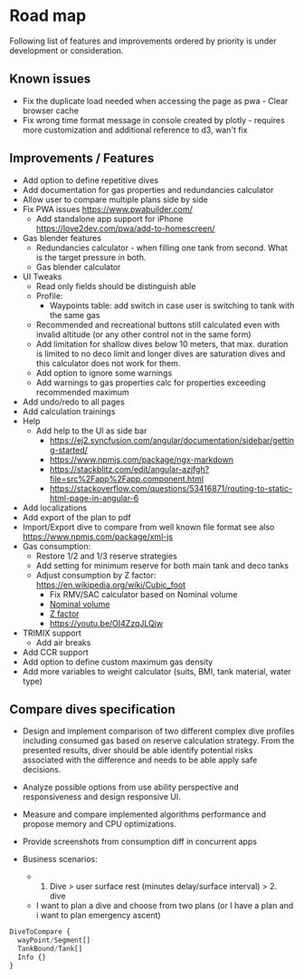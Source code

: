 # Road map

Following list of features and improvements ordered by priority is under development or consideration.

## Known issues

* Fix the duplicate load needed when accessing the page as pwa - Clear browser cache
* Fix wrong time format message in console created by plotly - requires more customization and additional reference to d3, wan't fix

## Improvements / Features

* Add option to define repetitive dives
* Add documentation for gas properties and redundancies calculator
* Allow user to compare multiple plans side by side
* Fix PWA issues https://www.pwabuilder.com/
  * Add standalone app support for iPhone https://love2dev.com/pwa/add-to-homescreen/
* Gas blender features
  * Redundancies calculator - when filling one tank from second. What is the target pressure in both.
  * Gas blender calculator
* UI Tweaks
  * Read only fields should be distinguish able
  * Profile:
    * Waypoints table: add switch in case user is switching to tank with the same gas
  * Recommended and recreational buttons still calculated even with invalid altitude (or any other control not in the same form)
  * Add limitation for shallow dives below 10 meters, that max. duration is limited to no deco limit and longer dives are saturation dives and this calculator does not work for them.
  * Add option to ignore some warnings
  * Add warnings to gas properties calc for properties exceeding recommended maximum
* Add undo/redo to all pages
* Add calculation trainings
* Help
  * Add help to the UI as side bar
    * <https://ej2.syncfusion.com/angular/documentation/sidebar/getting-started/>
    * <https://www.npmjs.com/package/ngx-markdown>
    * <https://stackblitz.com/edit/angular-azjfgh?file=src%2Fapp%2Fapp.component.html>
    * <https://stackoverflow.com/questions/53416871/routing-to-static-html-page-in-angular-6>
* Add localizations
* Add export of the plan to pdf
* Import/Export dive to compare from well known file format see also <https://www.npmjs.com/package/xml-js>
* Gas consumption:
  * Restore 1/2 and 1/3 reserve strategies
  * Add setting for minimum reserve for both main tank and deco tanks
  * Adjust consumption by Z factor: <https://en.wikipedia.org/wiki/Cubic_foot>
    * Fix RMV/SAC calculator based on Nominal volume
    * [Nominal volume](https://en.wikipedia.org/wiki/Diving_cylinder#Nominal_volume_of_gas_stored)
    * [Z factor](https://www.divegearexpress.com/library/articles/calculating-scuba-cylinder-capacities)
    * <https://youtu.be/OI4ZzqJLQjw>
* TRIMIX support
  * Add air breaks
* Add CCR support
* Add option to define custom maximum gas density
* Add more variables to weight calculator (suits, BMI, tank material, water type)

## Compare dives specification

* Design and implement comparison of two different complex dive profiles including consumed gas based on reserve calculation strategy. From the presented results, diver should be able identify potential risks associated with the difference and needs to be able apply safe decisions.
* Analyze possible options from use ability perspective and responsiveness and design responsive UI.
* Measure and compare implemented algorithms performance and propose memory and CPU optimizations.
* Provide screenshots from consumption diff in concurrent apps

* Business scenarios:
  * 1. Dive > user surface rest (minutes delay/surface interval) > 2. dive
  * I want to plan a dive and choose from two plans
    (or I have a plan and i want to plan emergency ascent)

```javascript
DiveToCompare {
  wayPoint/Segment[]
  TankBound/Tank[]
  Info {}
}
```
